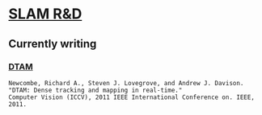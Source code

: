 # [SLAM R&D](https://slam-randd.netlify.com)

## Currently writing

### [DTAM](https://github.com/slam-randd/slam-randd.netlify.com/tree/dtam)

```
Newcombe, Richard A., Steven J. Lovegrove, and Andrew J. Davison. 
"DTAM: Dense tracking and mapping in real-time." 
Computer Vision (ICCV), 2011 IEEE International Conference on. IEEE, 2011.
```

